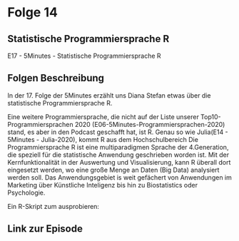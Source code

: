 # Folge 14
## Statistische Programmiersprache R
E17 - 5Minutes - Statistische Programmiersprache R
## Folgen Beschreibung
In der 17. Folge der 5Minutes erzählt uns Diana Stefan etwas über die statistische Programmiersprache R. 

Eine weitere Programmiersprache, die nicht auf der Liste unserer Top10-Programmiersprachen 2020 (E06-5Minutes-Programmiersprachen-2020) stand, es aber in den Podcast geschafft hat, ist R. Genau so wie Julia(E14 - 5Minutes - Julia-2020), kommt R aus dem Hochschulbereich Die Programmiersprache R ist eine multiparadigmen Sprache der 4.Generation, die speziell für die statistische Anwendung geschrieben worden ist. Mit der Kernfunktionalität in der Auswertung und Visualisierung, kann R überall dort eingesetzt werden, wo eine große Menge an Daten (Big Data) analysiert werden soll. Das Anwendungsgebiet is weit gefächert von Anwendungen im Marketing über Künstliche Inteligenz bis hin zu Biostatistics oder Psychologie. 

Ein R-Skript zum ausprobieren:


## Link zur Episode

